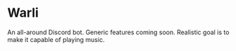 # Warli
An all-around Discord bot.
Generic features coming soon.
Realistic goal is to make it capable of playing music.
